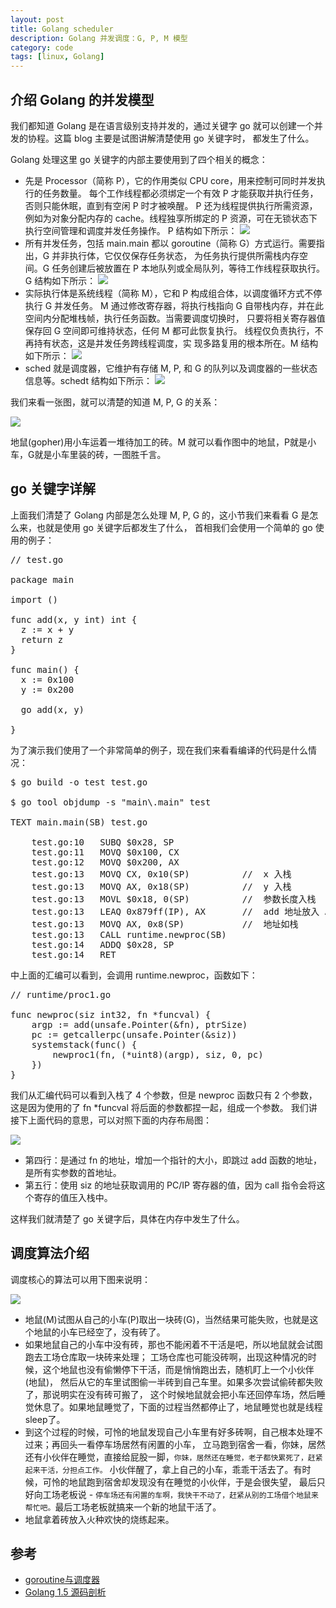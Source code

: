```yaml
---
layout: post
title: Golang scheduler
description: Golang 并发调度：G, P, M 模型
category: code
tags: [linux, Golang]
---
```

## 介绍 Golang 的并发模型
我们都知道 Golang 是在语言级别支持并发的，通过关键字 go 就可以创建一个并发的协程。这篇 blog 主要是试图讲解清楚使用 go 关键字时，
都发生了什么。

Golang 处理这里 go 关键字的内部主要使用到了四个相关的概念：

- 先是 Processor（简称 P），它的作用类似 CPU core，用来控制可同时并发执行的任务数量。
每个工作线程都必须绑定一个有效 P 才能获取并执行任务，否则只能休眠，直到有空闲 P 时才被唤醒。
P 还为线程提供执行所需资源，例如为对象分配内存的 cache。线程独享所绑定的 P 资源，可在无锁状态下执行空间管理和调度并发任务操作。 
P 结构如下所示：
![](/images/blog/golang/Golang_P_layout.png) 
- 所有并发任务，包括 main.main 都以 goroutine（简称 G）方式运行。需要指出，G 并非执行体，它仅仅保存任务状态，
为任务执行提供所需栈内存空间。G 任务创建后被放置在 P 本地队列或全局队列，等待工作线程获取执行。G 结构如下所示：
![](/images/blog/golang/Golang_G_layout.png)
- 实际执行体是系统线程（简称 M），它和 P 构成组合体，以调度循环方式不停执行 G 并发任务。
M 通过修改寄存器，将执行栈指向 G 自带栈内存，并在此空间内分配堆栈帧，执行任务函数。当需要调度切换时，
只要将相关寄存器值保存回 G 空间即可维持状态，任何 M 都可此恢复执行。
线程仅负责执行，不再持有状态，这是并发任务跨线程调度，实 现多路复用的根本所在。M 结构如下所示：
![](/images/blog/golang/Golang_M_layout.png)
- sched 就是调度器，它维护有存储 M, P, 和 G 的队列以及调度器的一些状态信息等。schedt 结构如下所示：
![](/images/blog/golang/Golang_schedt_layout.png)


我们来看一张图，就可以清楚的知道 M, P, G 的关系：

![](/images/blog/golang/golang_M_P_G_car.jpeg)

地鼠(gopher)用小车运着一堆待加工的砖。M 就可以看作图中的地鼠，P就是小车，G就是小车里装的砖，一图胜千言。

## go 关键字详解
上面我们清楚了 Golang 内部是怎么处理 M, P, G 的，这小节我们来看看 G 是怎么来，也就是使用 go 关键字后都发生了什么，
首相我们会使用一个简单的 go 使用的例子：

<pre class="nowordwrap">
// test.go  

package main 

import () 

func add(x, y int) int { 
  z := x + y   
  return z 
} 

func main() { 
  x := 0x100 
  y := 0x200

  go add(x, y)

} 
</pre>

为了演示我们使用了一个非常简单的例子，现在我们来看看编译的代码是什么情况：


<pre class="nowordwrap">
$ go build -o test test.go 

$ go tool objdump -s "main\.main" test 

TEXT main.main(SB) test.go 

    test.go:10   SUBQ $0x28, SP 
    test.go:11   MOVQ $0x100, CX
    test.go:12   MOVQ $0x200, AX 
    test.go:13   MOVQ CX, 0x10(SP)          //  x 入栈 
    test.go:13   MOVQ AX, 0x18(SP)          //  y 入栈
    test.go:13   MOVL $0x18, 0(SP)          //  参数长度入栈
    test.go:13   LEAQ 0x879ff(IP), AX       //  add 地址放入 AX 
    test.go:13   MOVQ AX, 0x8(SP)           //  地址如栈
    test.go:13   CALL runtime.newproc(SB) 
    test.go:14   ADDQ $0x28, SP 
    test.go:14   RET 
</pre>

中上面的汇编可以看到，会调用 runtime.newproc，函数如下：

<pre class="nowordwrap">
// runtime/proc1.go

func newproc(siz int32, fn *funcval) {
	argp := add(unsafe.Pointer(&fn), ptrSize)
	pc := getcallerpc(unsafe.Pointer(&siz))
	systemstack(func() {
		newproc1(fn, (*uint8)(argp), siz, 0, pc)
	})
}
</pre>

我们从汇编代码可以看到入栈了 4 个参数，但是 newproc 函数只有 2 个参数，这是因为使用的了 fn *funcval 将后面的参数都捏一起，组成一个参数。
我们讲接下上面代码的意思，可以对照下面的内存布局图：

![](/images/blog/golang/Golang_go_memory_layout.png)

- 第四行：是通过 fn 的地址，增加一个指针的大小，即跳过 add 函数的地址，是所有实参数的首地址。
- 第五行：使用 siz 的地址获取调用的 PC/IP 寄存器的值，因为 call 指令会将这个寄存的值压入栈中。

这样我们就清楚了 go 关键字后，具体在内存中发生了什么。

## 调度算法介绍
调度核心的算法可以用下图来说明：

![](/images/blog/golang/gopher_M_P_G_Sched_bz.jpg)

- 地鼠(M)试图从自己的小车(P)取出一块砖(G)，当然结果可能失败，也就是这个地鼠的小车已经空了，没有砖了。
- 如果地鼠自己的小车中没有砖，那也不能闲着不干活是吧，所以地鼠就会试图跑去工场仓库取一块砖来处理；
工场仓库也可能没砖啊，出现这种情况的时候，这个地鼠也没有偷懒停下干活，而是悄悄跑出去，随机盯上一个小伙伴(地鼠)，
然后从它的车里试图偷一半砖到自己车里。如果多次尝试偷砖都失败了，那说明实在没有砖可搬了，
这个时候地鼠就会把小车还回停车场，然后睡觉休息了。如果地鼠睡觉了，下面的过程当然都停止了，地鼠睡觉也就是线程sleep了。
- 到这个过程的时候，可怜的地鼠发现自己小车里有好多砖啊，自己根本处理不过来；再回头一看停车场居然有闲置的小车，
立马跑到宿舍一看，你妹，居然还有小伙伴在睡觉，直接给屁股一脚，`你妹，居然还在睡觉，老子都快累死了，赶紧起来干活，分担点工作。`
小伙伴醒了，拿上自己的小车，乖乖干活去了。有时候，可怜的地鼠跑到宿舍却发现没有在睡觉的小伙伴，于是会很失望，
最后只好向工场老板说 - `停车场还有闲置的车啊，我快干不动了，赶紧从别的工场借个地鼠来帮忙吧。`最后工场老板就搞来一个新的地鼠干活了。
- 地鼠拿着砖放入火种欢快的烧练起来。


## 参考

- [goroutine与调度器](http://skoo.me/go/2013/11/29/golang-schedule/)
- [Golang 1.5 源码剖析](http://pan.baidu.com/s/1hrmVz7I)


[-10]:    http://hushi55.github.io/  "-10"
